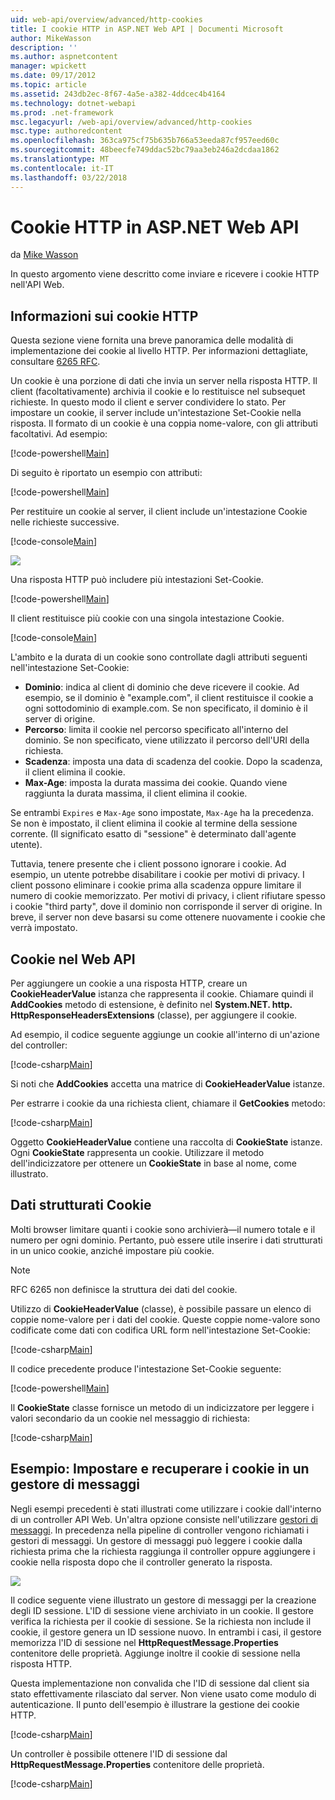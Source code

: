 ```yaml
---
uid: web-api/overview/advanced/http-cookies
title: I cookie HTTP in ASP.NET Web API | Documenti Microsoft
author: MikeWasson
description: ''
ms.author: aspnetcontent
manager: wpickett
ms.date: 09/17/2012
ms.topic: article
ms.assetid: 243db2ec-8f67-4a5e-a382-4ddcec4b4164
ms.technology: dotnet-webapi
ms.prod: .net-framework
msc.legacyurl: /web-api/overview/advanced/http-cookies
msc.type: authoredcontent
ms.openlocfilehash: 363ca975cf75b635b766a53eeda87cf957eed60c
ms.sourcegitcommit: 48beecfe749ddac52bc79aa3eb246a2dcdaa1862
ms.translationtype: MT
ms.contentlocale: it-IT
ms.lasthandoff: 03/22/2018
---
```

<a name="http-cookies-in-aspnet-web-api"></a>Cookie HTTP in ASP.NET Web API
====================
da [Mike Wasson](https://github.com/MikeWasson)

In questo argomento viene descritto come inviare e ricevere i cookie HTTP nell'API Web.

## <a name="background-on-http-cookies"></a>Informazioni sui cookie HTTP

Questa sezione viene fornita una breve panoramica delle modalità di implementazione dei cookie al livello HTTP. Per informazioni dettagliate, consultare [6265 RFC](http://tools.ietf.org/html/rfc6265).

Un cookie è una porzione di dati che invia un server nella risposta HTTP. Il client (facoltativamente) archivia il cookie e lo restituisce nel subsequet richieste. In questo modo il client e server condividere lo stato. Per impostare un cookie, il server include un'intestazione Set-Cookie nella risposta. Il formato di un cookie è una coppia nome-valore, con gli attributi facoltativi. Ad esempio:

[!code-powershell[Main](http-cookies/samples/sample1.ps1)]

Di seguito è riportato un esempio con attributi:

[!code-powershell[Main](http-cookies/samples/sample2.ps1)]

Per restituire un cookie al server, il client include un'intestazione Cookie nelle richieste successive.

[!code-console[Main](http-cookies/samples/sample3.cmd)]

![](http-cookies/_static/image1.png)

Una risposta HTTP può includere più intestazioni Set-Cookie.

[!code-powershell[Main](http-cookies/samples/sample4.ps1)]

Il client restituisce più cookie con una singola intestazione Cookie.

[!code-console[Main](http-cookies/samples/sample5.cmd)]

L'ambito e la durata di un cookie sono controllate dagli attributi seguenti nell'intestazione Set-Cookie:

- **Dominio**: indica al client di dominio che deve ricevere il cookie. Ad esempio, se il dominio è "example.com", il client restituisce il cookie a ogni sottodominio di example.com. Se non specificato, il dominio è il server di origine.
- **Percorso**: limita il cookie nel percorso specificato all'interno del dominio. Se non specificato, viene utilizzato il percorso dell'URI della richiesta.
- **Scadenza**: imposta una data di scadenza del cookie. Dopo la scadenza, il client elimina il cookie.
- **Max-Age**: imposta la durata massima dei cookie. Quando viene raggiunta la durata massima, il client elimina il cookie.

Se entrambi `Expires` e `Max-Age` sono impostate, `Max-Age` ha la precedenza. Se non è impostato, il client elimina il cookie al termine della sessione corrente. (Il significato esatto di "sessione" è determinato dall'agente utente).

Tuttavia, tenere presente che i client possono ignorare i cookie. Ad esempio, un utente potrebbe disabilitare i cookie per motivi di privacy. I client possono eliminare i cookie prima alla scadenza oppure limitare il numero di cookie memorizzato. Per motivi di privacy, i client rifiutare spesso i cookie "third party", dove il dominio non corrisponde il server di origine. In breve, il server non deve basarsi su come ottenere nuovamente i cookie che verrà impostato.

## <a name="cookies-in-web-api"></a>Cookie nel Web API

Per aggiungere un cookie a una risposta HTTP, creare un **CookieHeaderValue** istanza che rappresenta il cookie. Chiamare quindi il **AddCookies** metodo di estensione, è definito nel **System.NET. http. HttpResponseHeadersExtensions** (classe), per aggiungere il cookie.

Ad esempio, il codice seguente aggiunge un cookie all'interno di un'azione del controller:

[!code-csharp[Main](http-cookies/samples/sample6.cs)]

Si noti che **AddCookies** accetta una matrice di **CookieHeaderValue** istanze.

Per estrarre i cookie da una richiesta client, chiamare il **GetCookies** metodo:

[!code-csharp[Main](http-cookies/samples/sample7.cs)]

Oggetto **CookieHeaderValue** contiene una raccolta di **CookieState** istanze. Ogni **CookieState** rappresenta un cookie. Utilizzare il metodo dell'indicizzatore per ottenere un **CookieState** in base al nome, come illustrato.

## <a name="structured-cookie-data"></a>Dati strutturati Cookie

Molti browser limitare quanti i cookie sono archivierà&#8212;il numero totale e il numero per ogni dominio. Pertanto, può essere utile inserire i dati strutturati in un unico cookie, anziché impostare più cookie.

> [!NOTE]
> RFC 6265 non definisce la struttura dei dati del cookie.


Utilizzo di **CookieHeaderValue** (classe), è possibile passare un elenco di coppie nome-valore per i dati del cookie. Queste coppie nome-valore sono codificate come dati con codifica URL form nell'intestazione Set-Cookie:

[!code-csharp[Main](http-cookies/samples/sample8.cs)]

Il codice precedente produce l'intestazione Set-Cookie seguente:

[!code-powershell[Main](http-cookies/samples/sample9.ps1)]

Il **CookieState** classe fornisce un metodo di un indicizzatore per leggere i valori secondario da un cookie nel messaggio di richiesta:

[!code-csharp[Main](http-cookies/samples/sample10.cs)]

## <a name="example-set-and-retrieve-cookies-in-a-message-handler"></a>Esempio: Impostare e recuperare i cookie in un gestore di messaggi

Negli esempi precedenti è stati illustrati come utilizzare i cookie dall'interno di un controller API Web. Un'altra opzione consiste nell'utilizzare [gestori di messaggi](http-message-handlers.md). In precedenza nella pipeline di controller vengono richiamati i gestori di messaggi. Un gestore di messaggi può leggere i cookie dalla richiesta prima che la richiesta raggiunga il controller oppure aggiungere i cookie nella risposta dopo che il controller generato la risposta.

![](http-cookies/_static/image2.png)

Il codice seguente viene illustrato un gestore di messaggi per la creazione degli ID sessione. L'ID di sessione viene archiviato in un cookie. Il gestore verifica la richiesta per il cookie di sessione. Se la richiesta non include il cookie, il gestore genera un ID sessione nuovo. In entrambi i casi, il gestore memorizza l'ID di sessione nel **HttpRequestMessage.Properties** contenitore delle proprietà. Aggiunge inoltre il cookie di sessione nella risposta HTTP.

Questa implementazione non convalida che l'ID di sessione dal client sia stato effettivamente rilasciato dal server. Non viene usato come modulo di autenticazione. Il punto dell'esempio è illustrare la gestione dei cookie HTTP.

[!code-csharp[Main](http-cookies/samples/sample11.cs)]

Un controller è possibile ottenere l'ID di sessione dal **HttpRequestMessage.Properties** contenitore delle proprietà.

[!code-csharp[Main](http-cookies/samples/sample12.cs)]
